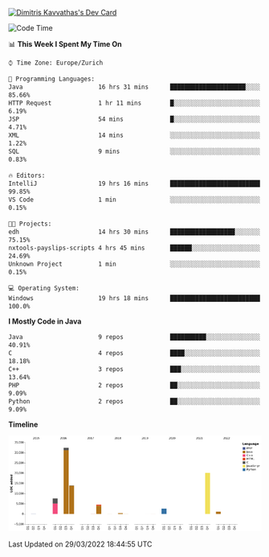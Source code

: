 <a href="https://app.daily.dev/JimR21"><img src="https://api.daily.dev/devcards/1a6ea627b9cf4de4a4f1b5f5cac8c85e.png?r=t8i" width="400" alt="Dimitris Kavvathas's Dev Card"/></a>

<!--START_SECTION:waka-->
![Code Time](http://img.shields.io/badge/Code%20Time-3%2C426%20hrs%2041%20mins-blue)

📊 **This Week I Spent My Time On** 

```text
⌚︎ Time Zone: Europe/Zurich

💬 Programming Languages: 
Java                     16 hrs 31 mins      █████████████████████░░░░   85.66% 
HTTP Request             1 hr 11 mins        █░░░░░░░░░░░░░░░░░░░░░░░░   6.19% 
JSP                      54 mins             █░░░░░░░░░░░░░░░░░░░░░░░░   4.71% 
XML                      14 mins             ░░░░░░░░░░░░░░░░░░░░░░░░░   1.22% 
SQL                      9 mins              ░░░░░░░░░░░░░░░░░░░░░░░░░   0.83%

🔥 Editors: 
IntelliJ                 19 hrs 16 mins      █████████████████████████   99.85% 
VS Code                  1 min               ░░░░░░░░░░░░░░░░░░░░░░░░░   0.15%

🐱‍💻 Projects: 
edh                      14 hrs 30 mins      ██████████████████░░░░░░░   75.15% 
nxtools-payslips-scripts 4 hrs 45 mins       ██████░░░░░░░░░░░░░░░░░░░   24.69% 
Unknown Project          1 min               ░░░░░░░░░░░░░░░░░░░░░░░░░   0.15%

💻 Operating System: 
Windows                  19 hrs 18 mins      █████████████████████████   100.0%

```

**I Mostly Code in Java** 

```text
Java                     9 repos             ██████████░░░░░░░░░░░░░░░   40.91% 
C                        4 repos             ████░░░░░░░░░░░░░░░░░░░░░   18.18% 
C++                      3 repos             ███░░░░░░░░░░░░░░░░░░░░░░   13.64% 
PHP                      2 repos             ██░░░░░░░░░░░░░░░░░░░░░░░   9.09% 
Python                   2 repos             ██░░░░░░░░░░░░░░░░░░░░░░░   9.09%

```


**Timeline**

![Chart not found](https://raw.githubusercontent.com/JimR21/JimR21/master/charts/bar_graph.png) 


 Last Updated on 29/03/2022 18:44:55 UTC
<!--END_SECTION:waka-->

<!--
**JimR21/JimR21** is a ✨ _special_ ✨ repository because its `README.md` (this file) appears on your GitHub profile.

Here are some ideas to get you started:

- 🔭 I’m currently working on ...
- 🌱 I’m currently learning ...
- 👯 I’m looking to collaborate on ...
- 🤔 I’m looking for help with ...
- 💬 Ask me about ...
- 📫 How to reach me: ...
- 😄 Pronouns: ...
- ⚡ Fun fact: ...
-->
